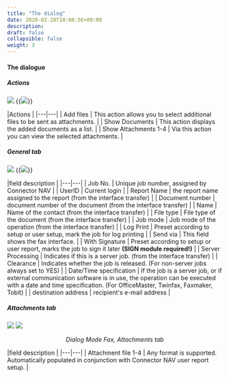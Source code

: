 ```yaml
---
title: "The dialog"
date: 2020-02-28T10:08:56+09:00
description: 
draft: false
collapsible: false
weight: 3
---
```


#### The dialogue

##### Actions

![](/images/connectornav/fax/dialog_actions.png)
{{<img src="/images/connectornav/fax/dialog_actions2.png" caption="Dialog Mode Email, Actions">}}

|Actions |
|---|---|
| Add files      | This action allows you to select additional files to be sent as attachments. |
| Show Documents | This action displays the added documents as a list.                          |
| Show Attachments 1-4 | Via this action you can view the selected attachments.                 |

##### General tab

![](/images/connectornav/fax/dialog_reg_general.png)
{{<img src="/images/connectornav/fax/dialog_reg_general2.png" caption="Dialog Mode Fax, General tab">}}

|field description |
|---|---|
| Job No. | Unique job number, assigned by Connector NAV |
| UserID | Current login |
| Report Name | the report name assigned to the report (from the interface transfer) |
| Document number | document number of the document (from the interface transfer) |
| Name | Name of the contact (from the interface transfer) |
| File type | File type of the document (from the interface transfer) |
| Job mode | Job mode of the operation (from the interface transfer) |
| Log Print | Preset according to setup or user setup, mark the job for log printing |
| Send via | This field shows the fax interface.                                                                                                                                                                     |
| With Signature | Preset according to setup or user report, marks the job to sign it later **(SIGN module required!)** |
| Server Processing | Indicates if this is a server job. (from the interface transfer) |
| Clearance | Indicates whether the job is released. (For non-server jobs always set to YES) |
| Date/Time specification | If the job is a server job, or if external communication software is in use, the operation can be executed with a date and time specification. (For OfficeMaster, Twinfax, Faxmaker, Tobit) |
| destination address | recipient's e-mail address |

##### Attachments tab

![](/images/connectornav/fax/dialog_reg_anhaenge.png)
![](/images/connectornav/fax/dialog_reg_anhaenge2.png)<center>_Dialog Mode Fax, Attachments tab_</center>

|field description |
|---|---|
| Attachment file 1-4 | Any format is supported. Automatically populated in conjunction with Connector NAV user report setup. |